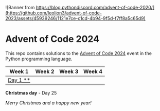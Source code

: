 ![Banner from https://blog.pythondiscord.com/advent-of-code-2020/](https://github.com/leolion3/advent-of-code-2023/assets/45939246/1121e7ce-c1cd-4b94-9f5d-f7ff8a5c65d9)

# Advent of Code 2024

This repo contains solutions to the [Advent of Code 2024](https://adventofcode.com/) event in the Python programming language.


| Week 1 | Week 2 | Week 3 | Week 4 |
| - | - | - | - |
| [Day 1 \*\*](01-historian-hysteria) | | | |

**Christmas day** - Day 25

*Merry Christmas and a happy new year!*
